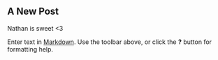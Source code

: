 
## A New Post

Nathan is sweet <3 

Enter text in [Markdown](http://daringfireball.net/projects/markdown/). Use the toolbar above, or click the **?** button for formatting help.
